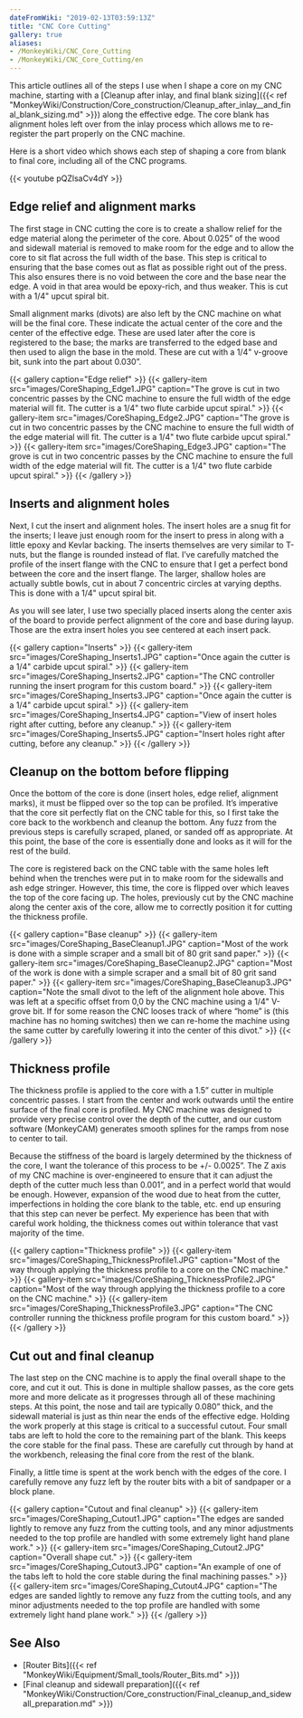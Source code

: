 ```yaml
---
dateFromWiki: "2019-02-13T03:59:13Z"
title: "CNC Core Cutting"
gallery: true
aliases:
- /MonkeyWiki/CNC_Core_Cutting
- /MonkeyWiki/CNC_Core_Cutting/en
---
```

This article outlines all of the steps I use when I shape a core on my CNC machine, starting with a [Cleanup after inlay, and final blank sizing]({{< ref "MonkeyWiki/Construction/Core_construction/Cleanup_after_inlay__and_final_blank_sizing.md" >}}) along the effective edge. The core blank has alignment holes left over from the inlay process which allows me to re-register the part properly on the CNC machine.

Here is a short video which shows each step of shaping a core from blank to final core, including all of the CNC programs.

{{< youtube pQZlsaCv4dY >}}


## Edge relief and alignment marks 
 
The first stage in CNC cutting the core is to create a shallow relief for the edge material along the perimeter of the core. About 0.025” of the wood and sidewall material is removed to make room for the edge and to allow the core to sit flat across the full width of the base. This step is critical to ensuring that the base comes out as flat as possible right out of the press. This also ensures there is no void between the core and the base near the edge. A void in that area would be epoxy-rich, and thus weaker. This is cut with a 1/4" upcut spiral bit.
 
Small alignment marks (divots) are also left by the CNC machine on what will be the final core. These indicate the actual center of the core and the center of the effective edge. These are used later after the core is registered to the base; the marks are transferred to the edged base and then used to align the base in the mold. These are cut with a 1/4" v-groove bit, sunk into the part about 0.030”.

{{< gallery  caption="Edge relief" >}}
{{< gallery-item src="images/CoreShaping_Edge1.JPG" caption="The grove is cut in two concentric passes by the CNC machine to ensure the full width of the edge material will fit. The cutter is a 1/4\" two flute carbide upcut spiral." >}}
{{< gallery-item src="images/CoreShaping_Edge2.JPG" caption="The grove is cut in two concentric passes by the CNC machine to ensure the full width of the edge material will fit. The cutter is a 1/4\" two flute carbide upcut spiral." >}}
{{< gallery-item src="images/CoreShaping_Edge3.JPG" caption="The grove is cut in two concentric passes by the CNC machine to ensure the full width of the edge material will fit. The cutter is a 1/4\" two flute carbide upcut spiral." >}}
{{< /gallery >}}



## Inserts and alignment holes 
 
Next, I cut the insert and alignment holes. The insert holes are a snug fit for the inserts; I leave just enough room for the insert to press in along with a little epoxy and Kevlar backing. The inserts themselves are very similar to T-nuts, but the flange is rounded instead of flat. I’ve carefully matched the profile of the insert flange with the CNC to ensure that I get a perfect bond between the core and the insert flange. The larger, shallow holes are actually subtle bowls, cut in about 7 concentric circles at varying depths. This is done with a 1/4" upcut spiral bit.
 
As you will see later, I use two specially placed inserts along the center axis of the board to provide perfect alignment of the core and base during layup. Those are the extra insert holes you see centered at each insert pack.
 
{{< gallery  caption="Inserts" >}}
{{< gallery-item src="images/CoreShaping_Inserts1.JPG" caption="Once again the cutter is a 1/4\" carbide upcut spiral." >}}
{{< gallery-item src="images/CoreShaping_Inserts2.JPG" caption="The CNC controller running the insert program for this custom board." >}}
{{< gallery-item src="images/CoreShaping_Inserts3.JPG" caption="Once again the cutter is a 1/4\" carbide upcut spiral." >}}
{{< gallery-item src="images/CoreShaping_Inserts4.JPG" caption="View of insert holes right after cutting, before any cleanup." >}}
{{< gallery-item src="images/CoreShaping_Inserts5.JPG" caption="Insert holes right after cutting, before any cleanup." >}}
{{< /gallery >}}



## Cleanup on the bottom before flipping 
 
Once the bottom of the core is done (insert holes, edge relief, alignment marks), it must be flipped over so the top can be profiled. It’s imperative that the core sit perfectly flat on the CNC table for this, so I first take the core back to the workbench and cleanup the bottom. Any fuzz from the previous steps is carefully scraped, planed, or sanded off as appropriate. At this point, the base of the core is essentially done and looks as it will for the rest of the build.
 
The core is registered back on the CNC table with the same holes left behind when the trenches were put in to make room for the sidewalls and ash edge stringer. However, this time, the core is flipped over which leaves the top of the core facing up. The holes, previously cut by the CNC machine along the center axis of the core, allow me to correctly position it for cutting the thickness profile.

{{< gallery  caption="Base cleanup" >}}
{{< gallery-item src="images/CoreShaping_BaseCleanup1.JPG" caption="Most of the work is done with a simple scraper and a small bit of 80 grit sand paper." >}}
{{< gallery-item src="images/CoreShaping_BaseCleanup2.JPG" caption="Most of the work is done with a simple scraper and a small bit of 80 grit sand paper." >}}
{{< gallery-item src="images/CoreShaping_BaseCleanup3.JPG" caption="Note the small divot to the left of the alignment hole above. This was left at a specific offset from 0,0 by the CNC machine using a 1/4\" V-grove bit. If for some reason the CNC looses track of where “home” is (this machine has no homing switches) then we can re-home the machine using the same cutter by carefully lowering it into the center of this divot." >}}
{{< /gallery >}}



## Thickness profile 
 
The thickness profile is applied to the core with a 1.5” cutter in multiple concentric passes. I start from the center and work outwards until the entire surface of the final core is profiled. My CNC machine was designed to provide very precise control over the depth of the cutter, and our custom software (MonkeyCAM) generates smooth splines for the ramps from nose to center to tail. 

Because the stiffness of the board is largely determined by the thickness of the core, I want the tolerance of this process to be +/- 0.0025”. The Z axis of my CNC machine is over-engineered to ensure that it can adjust the depth of the cutter much less than 0.001”, and in a perfect world that would be enough. However, expansion of the wood due to heat from the cutter, imperfections in holding the core blank to the table, etc. end up ensuring that this step can never be perfect. My experience has been that with careful work holding, the thickness comes out within tolerance that vast majority of the time.

{{< gallery  caption="Thickness profile" >}}
{{< gallery-item src="images/CoreShaping_ThicknessProfile1.JPG" caption="Most of the way through applying the thickness profile to a core on the CNC machine." >}}
{{< gallery-item src="images/CoreShaping_ThicknessProfile2.JPG" caption="Most of the way through applying the thickness profile to a core on the CNC machine." >}}
{{< gallery-item src="images/CoreShaping_ThicknessProfile3.JPG" caption="The CNC controller running the thickness profile program for this custom board." >}}
{{< /gallery >}}



## Cut out and final cleanup 
 
The last step on the CNC machine is to apply the final overall shape to the core, and cut it out. This is done in multiple shallow passes, as the core gets more and more delicate as it progresses through all of these machining steps. At this point, the nose and tail are typically 0.080” thick, and the sidewall material is just as thin near the ends of the effective edge. Holding the work properly at this stage is critical to a successful cutout. Four small tabs are left to hold the core to the remaining part of the blank. This keeps the core stable for the final pass. These are carefully cut through by hand at the workbench, releasing the final core from the rest of the blank.
 
Finally, a little time is spent at the work bench with the edges of the core. I carefully remove any fuzz left by the router bits with a bit of sandpaper or a block plane.
 
{{< gallery  caption="Cutout and final cleanup" >}}
{{< gallery-item src="images/CoreShaping_Cutout1.JPG" caption="The edges are sanded lightly to remove any fuzz from the cutting tools, and any minor adjustments needed to the top profile are handled with some extremely light hand plane work." >}}
{{< gallery-item src="images/CoreShaping_Cutout2.JPG" caption="Overall shape cut." >}}
{{< gallery-item src="images/CoreShaping_Cutout3.JPG" caption="An example of one of the tabs left to hold the core stable during the final machining passes." >}}
{{< gallery-item src="images/CoreShaping_Cutout4.JPG" caption="The edges are sanded lightly to remove any fuzz from the cutting tools, and any minor adjustments needed to the top profile are handled with some extremely light hand plane work." >}}
{{< /gallery >}}



## See Also 
- [Router Bits]({{< ref "MonkeyWiki/Equipment/Small_tools/Router_Bits.md" >}})
- [Final cleanup and sidewall preparation]({{< ref "MonkeyWiki/Construction/Core_construction/Final_cleanup_and_sidewall_preparation.md" >}})



